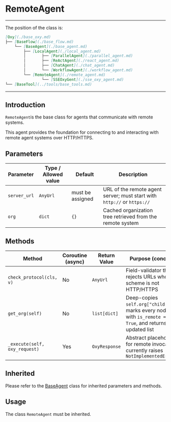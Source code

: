 # RemoteAgent
---
The position of the class is:


```markdown
[Oxy](./base_oxy.md)
├── [BaseFlow](./base_flow.md)
    └── [BaseAgent](./base_agent.md)
        ├── [LocalAgent](./local_agent.md)
        │       ├── [ParallelAgent](./parallel_agent.md)
        │       ├── [ReActAgent](./react_agent.md)
        │       ├── [ChatAgent](./chat_agent.md)
        │       └── [WorkflowAgent](./workflow_agent.md)
        └── [RemoteAgent](./remote_agent.md)
                └── [SSEOxyGent](./sse_oxy_agent.md)
└── [BaseTool](../tools/base_tools.md)
```

---

## Introduction

`RemoteAgent`is the base class for agents that communicate with remote systems.

This agent provides the foundation for connecting to and interacting with remote agent systems over HTTP/HTTPS.

## Parameters


| Parameter    | Type / Allowed value | Default          | Description                                                              |
| ------------ | -------------------- | ---------------- | ------------------------------------------------------------------------ |
| `server_url` | `AnyUrl`             | must be assigned | URL of the remote agent server; must start with `http://` or `https://`  |
| `org`        | `dict`               | `{}`             | Cached organization tree retrieved from the remote system                |


## Methods


| Method                        | Coroutine (async) | Return Value  | Purpose (concise)                                                                                          |
| ----------------------------- | ----------------- | ------------- | ---------------------------------------------------------------------------------------------------------- |
| `check_protocol(cls, v)`      | No                | `AnyUrl`      | Field-validator that rejects URLs whose scheme is not HTTP/HTTPS                                           |
| `get_org(self)`               | No                | `list[dict]`  | Deep-copies `self.org["children"]`, marks every node with `is_remote = True`, and returns the updated list |
| `_execute(self, oxy_request)` | Yes               | `OxyResponse` | Abstract placeholder for remote invocation; currently raises `NotImplementedError`                         |

## Inherited
 Please refer to the [BaseAgent](./base_agent.md) class for inherited parameters and methods.
 
## Usage

The class `RemoteAgent` must be inherited.